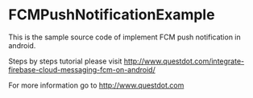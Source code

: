 # FCMPushNotificationExample

This is the sample source code of implement FCM push notification in android.

Steps by steps tutorial please visit http://www.questdot.com/integrate-firebase-cloud-messaging-fcm-on-android/

For more information go to http://www.questdot.com
